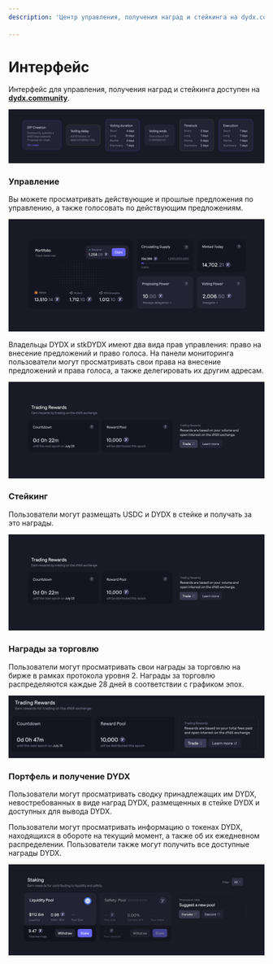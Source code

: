 ```yaml
---
description: 'Центр управления, получения наград и стейкинга на dydx.community'

---
```


# Интерфейс

Интерфейс для управления, получения наград и стейкинга доступен на [**dydx.community**](https://dydx.community).

![Зарабатывайте и получайте награды или голосуйте по предложениям](../.gitbook/assets/image%20%2852%29.png)

### Управление

Вы можете просматривать действующие и прошлые предложения по управлению, а также голосовать по действующим предложениям.

![Отслеживайте статус предложений и голосуйте по изменениям](../.gitbook/assets/image%20%2816%29.png)

Владельцы DYDX и stkDYDX имеют два вида прав управления: право на внесение предложений и право голоса. На панели мониторинга пользователи могут просматривать свои права на внесение предложений и права голоса, а также делегировать их другим адресам.

![Делегируйте права на внесение предложений и права голоса](../.gitbook/assets/image%20%2814%29%20%281%29.png)

### Стейкинг

Пользователи могут размещать USDC и DYDX в стейке и получать за это награды.

![Размещайте средства в стейке и получайте награды](../.gitbook/assets/image%20%2817%29.png)

### Награды за торговлю

Пользователи могут просматривать свои награды за торговлю на бирже в рамках протокола уровня 2. Награды за торговлю распределяются каждые 28 дней в соответствии с графиком эпох.

![Торгуйте и получайте награды](../.gitbook/assets/image%20%281%29.png)

### Портфель и получение DYDX

Пользователи могут просматривать сводку принадлежащих им DYDX, невостребованных в виде наград DYDX, размещенных в стейке DYDX и доступных для вывода DYDX.

Пользователи могут просматривать информацию о токенах DYDX, находящихся в обороте на текущий момент, а также об их ежедневном распределении. Пользователи также могут получить все доступные награды DYDX.

![Получайте награды](../.gitbook/assets/image%20%2815%29.png)

